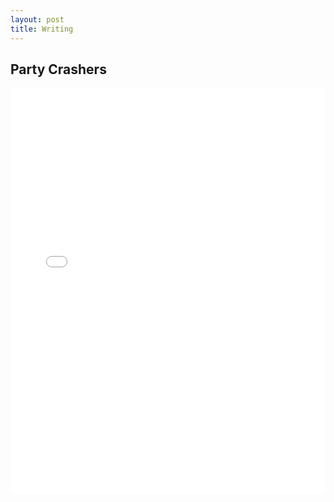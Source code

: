 ```yaml
---
layout: post
title: Writing
---
```

## Party Crashers

<iframe src="/assets/PartyCrashers.pdf" frameborder="0" width="100%" height="650px"></iframe>